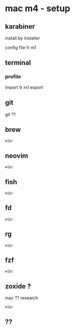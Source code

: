 
# mac m4  -  setup


## karabiner

install by installer

config file fr m1


## terminal

### profile

import fr m1 export


## git

git ??


## brew

```
wip:
```


## neovim

```
wip:
```


## fish

```
wip:
```


## fd

```
wip:
```


## rg

```
wip:
```


## fzf

```
wip:
```


## zoxide ?

mac ??  research

```
wip:
```


## ??





